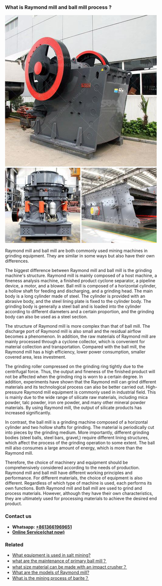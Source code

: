 <h3>What is Raymond mill and ball mill process ?</h3><img src='1701743122.jpg' alt=''><p>Raymond mill and ball mill are both commonly used mining machines in grinding equipment. They are similar in some ways but also have their own differences.</p><p>The biggest difference between Raymond mill and ball mill is the grinding machine's structure. Raymond mill is mainly composed of a host machine, a fineness analysis machine, a finished product cyclone separator, a pipeline device, a motor, and a blower. Ball mill is composed of a horizontal cylinder, a hollow shaft for feeding and discharging, and a grinding head. The main body is a long cylinder made of steel. The cylinder is provided with an abrasive body, and the steel lining plate is fixed to the cylinder body. The grinding body is generally a steel ball and is loaded into the cylinder according to different diameters and a certain proportion, and the grinding body can also be used as a steel section.</p><p>The structure of Raymond mill is more complex than that of ball mill. The discharge port of Raymond mill is also small and the residual airflow becomes a phenomenon. In addition, the raw materials of Raymond mill are mainly processed through a cyclone collector, which is convenient for material collection and transportation. Compared with the ball mill, the Raymond mill has a high efficiency, lower power consumption, smaller covered area, less investment.</p><p>The grinding roller compressed on the grinding ring tightly due to the centrifugal force. Thus, the output and fineness of the finished product will not be affected when the grinding ring is worn to a certain degree. In addition, experiments have shown that the Raymond mill can grind different materials and its technological process can also be better carried out. High-pressure Raymond mill equipment is commonly used in industrial field. This is mainly due to the wide range of silicate raw materials, including mica powder, talc powder, iron ore powder, and many other mineral powder materials. By using Raymond mill, the output of silicate products has increased significantly.</p><p>In contrast, the ball mill is a grinding machine composed of a horizontal cylinder and two hollow shafts for grinding. The material is periodically cut into pieces by the grinding medium. More importantly, different grinding bodies (steel balls, steel bars, gravel,) require different lining structures, which affect the process of the grinding operation to some extent. The ball mill also consumes a large amount of energy, which is more than the Raymond mill.</p><p>Therefore, the choice of machinery and equipment should be comprehensively considered according to the needs of production. Raymond mill and ball mill have different working principles and performance. For different materials, the choice of equipment is also different. Regardless of which type of machine is used, each performs its own functions. Both Raymond mill and ball mill are used to grind and process materials. However, although they have their own characteristics, they are ultimately used for processing materials to achieve the desired end product.</p><h3>Contact us</h3><ul><li><strong>Whatsapp:&nbsp;<a href="https://wa.me/8613661969651">+8613661969651</a></strong></li><li><a href="https://swt.shibang-china.com/?git&amp;zhl&amp;What is Raymond mill and ball mill process "><strong>Online Service(chat now)</strong></a></li></ul><h3>Related</h3><ul><li><a href='What equipment is used in salt mining.md'>What equipment is used in salt mining?</a></li><li><a href='what are the maintenance of primary ball mill？.md'>what are the maintenance of primary ball mill？</a></li><li><a href='what size material can be made with an impact crusher？.md'>what size material can be made with an impact crusher？</a></li><li><a href='What are the models of Raymond mill.md'>What are the models of Raymond mill?</a></li><li><a href='What is the mining process of barite？.md'>What is the mining process of barite？</a></li></ul>